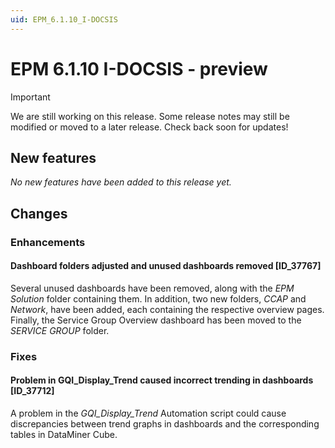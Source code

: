 ```yaml
---
uid: EPM_6.1.10_I-DOCSIS
---
```


# EPM 6.1.10 I-DOCSIS - preview

> [!IMPORTANT]
> We are still working on this release. Some release notes may still be modified or moved to a later release. Check back soon for updates!

## New features

*No new features have been added to this release yet.*

## Changes

### Enhancements

#### Dashboard folders adjusted and unused dashboards removed [ID_37767]

Several unused dashboards have been removed, along with the *EPM Solution* folder containing them. In addition, two new folders, *CCAP* and *Network*, have been added, each containing the respective overview pages. Finally, the Service Group Overview dashboard has been moved to the *SERVICE GROUP* folder.

### Fixes

#### Problem in GQI_Display_Trend caused incorrect trending in dashboards [ID_37712]

A problem in the *GQI_Display_Trend* Automation script could cause discrepancies between trend graphs in dashboards and the corresponding tables in DataMiner Cube.
